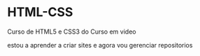 # HTML-CSS
Curso de HTML5 e CSS3 do Curso em video


estou a aprender a criar sites e agora vou gerenciar repositorios

